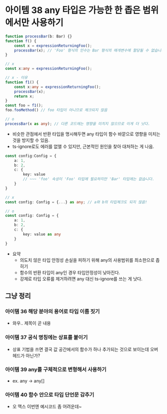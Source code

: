 # 아이템 38 any 타입은 가능한 한 좁은 범위에서만 사용하기

```ts
function processBar(b: Bar) {}
function f() {
	const x = expressionReturningFoo();
	processBar(x); // 'Foo' 형식의 인수는 Bar 형식의 매개변수에 할당될 수 없습니다.
}

// x
const x:any = expressionReturningFoo();

// x - 이유
function f1() {
	const x:any = expressionReturningFoo();
	processBar(x);
	return x;
}
const foo = f1();
foo.fooMethod() // foo 타입이 아니므로 체크되지 않음

// o
processBar(x as any); // 다른 코드에는 영향을 미치지 않으므로 이게 더 낫다.
```

* 비슷한 관점에서 반환 타입을 명시해두면 any 타입이 함수 바깥으로 영향을 미치는 것을 방지할 수 있음.
* ts-ignore로도 에러를 없앨 수 있지만, 근본적인 원인을 찾아 대처하는 게 나음.

```ts
const config:Config = {
	a: 1,
	b: 2,
	c: {
		key: value
		// ~~~ 'foo' 속성이 'Foo' 타입에 필요하지만 'Bar' 타입에는 없습니다.
	}
}

// x
const config: Config = {...} as any; // a와 b의 타입체크도 되지 않음!

// o
const config: Config = {
	a: 1,
	b: 2,
	c: {
		key: value as any
	}
}

```

* 요약
  * 의도치 않은 타입 안정성 손실을 피하기 위해 any의 사용범위를 최소한으로 좁히기
  * 함수의 반환 타입이 any인 경우 타입안정성이 낮아진다.
  * 강제로 타입 오류를 제거하려면 any 대신 ts-ignore를 쓰는 게 낫다.

## 그냥 정리

### 아이템 36 해당 분야의 용어로 타입 이름 짓기

* 와우.. 제목이 곧 내용

### 아이템 37 공식 명칭에는 상표를 붙이기

* 상표 기법을 쓰면 결국 값 공간에서의 함수가 하나 추가되는 것으로 보이는데 오버헤드가 아닌가?

### 아이템 39 any를 구체적으로 변형해서 사용하기

* ex. any -> any[]

### 아이템 40 함수 안으로 타입 단언문 감추기

* 오 맥스 이번엔 예시코드 좀 어려운데~
